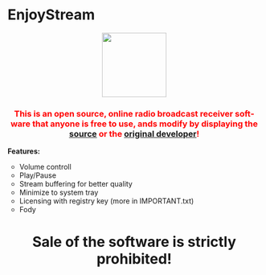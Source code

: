 # EnjoyStream
<html>
  <body>
<p style="text-align: center;"><img src="https://raw.githubusercontent.com/SubCoderHUN/EnjoyStream/main/enjoyplayer.ico" alt="" width="128" height="128" /></p><h3 id="tw-target-text" class="tw-data-text tw-text-large XcVN5d tw-ta" dir="ltr" style="text-align: center;" data-placeholder="Ford&iacute;t&aacute;s"><span lang="en" style="color: #ff0000;">This is an open source, online radio broadcast receiver software that anyone is free to use, ands modify by displaying the <a title="source" href="https://github.com/SubCoderHUN/EnjoyStream"><span style="text-decoration: underline;">source</span></a> or the <a href="https://github.com/SubCoderHUN/EnjoyStream/blob/main/dev.md">original developer</a>!</span></h3>
<p><strong>Features:</strong></p>
<ul style="list-style-type: circle;">
<li>Volume controll</li>
<li>Play/Pause&nbsp;</li>
<li>Stream buffering for better quality</li>
<li>Minimize to system tray</li>
<li>Licensing with registry key (more in IMPORTANT.txt)</li>
<li>Fody</li>
</ul>
<h1 style="text-align: center;">Sale of the software is strictly prohibited!</h1>
    </body>
</html>
